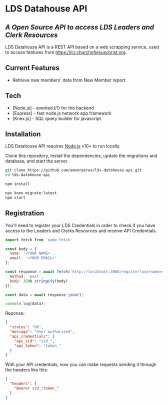 # LDS Datahouse API
## _A Open Source API to access LDS Leaders and Clerk Resources_

LDS Datahouse API is a REST API based on a web scrapping service,
used to access features from https://lcr.churchofjesuschrist.org.

## Current Features
- Retrieve new members' data from New Member report.

## Tech
- [Node.js] - evented I/O for the backend
- [Express] - fast node.js network app framework
- [Knex.js] - SQL query builder for javascript

## Installation

LDS Datahouse API requires [Node.js](https://nodejs.org/) v10+ to run locally.

Clone this repository, Install the dependencies, update the migrations and database, and start the server.

```sh
git clone https://github.com/amonrperes/lds-datahouse-api.git
cd lds-datahouse-api

npm install

npx knex migrate:latest
npm start
```

## Registration

You'll need to register your LDS Credentials in order to check if you have access to the Leaders and Clerks Resources and receive API Credentials.

```javascript
import fetch from 'node-fetch'

const body = {
  name: '<YOUR NAME>',
  email: '<YOUR EMAIL>'
};

const response = await fetch('http://localhost:3000/register?username=<YOUR_LCR_USERNAME>&password=<YOUR_LCR_PASSWORD>', {
  method: 'post',
  body: JSON.stringify(body)
});

const data = await response.json();

console.log(data);
```
Reponse:
```json
{
  "status": "OK",
  "message": "User authorized",
  "api_credentials": {
    "api_sid": "sid_",
    "api_token": "token_"
  }
}
```

With your API credentials, now you can make requests sending it through the headers like this:
```json
{
  "headers": {
    "Bearer sid_:token_"
  }  
}
```
